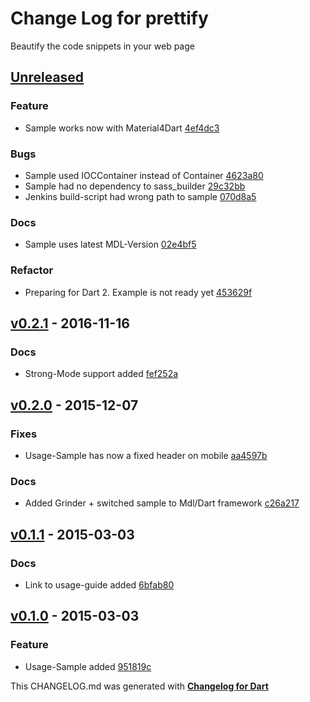 # Change Log for prettify
Beautify the code snippets in your web page

## [Unreleased](http://github.com/mikemitterer/dart-prettify/compare/v0.3...HEAD)

### Feature
* Sample works now with Material4Dart [4ef4dc3](https://github.com/mikemitterer/dart-prettify/commit/4ef4dc3f496fcc471217c584a4ac67669a3a2c1f)

### Bugs
* Sample used IOCContainer instead of Container [4623a80](https://github.com/mikemitterer/dart-prettify/commit/4623a805fa362afe686ff8ac669c6894389ea7da)
* Sample had no dependency to sass_builder [29c32bb](https://github.com/mikemitterer/dart-prettify/commit/29c32bb7816628e20ae874ca99f62669b5c5416e)
* Jenkins build-script had wrong path to sample [070d8a5](https://github.com/mikemitterer/dart-prettify/commit/070d8a53495e49d29a93c20aae761255143b5871)

### Docs
* Sample uses latest MDL-Version [02e4bf5](https://github.com/mikemitterer/dart-prettify/commit/02e4bf555367c7ae172416c918696225c438bc25)

### Refactor
* Preparing for Dart 2. Example is not ready yet [453629f](https://github.com/mikemitterer/dart-prettify/commit/453629ff64921ca7b1dc20c61abae7a30733d125)

## [v0.2.1](http://github.com/mikemitterer/dart-prettify/compare/v0.2.0...v0.2.1) - 2016-11-16

### Docs
* Strong-Mode support added [fef252a](https://github.com/mikemitterer/dart-prettify/commit/fef252a08c79dd84ba24c459fa695b27e580b05a)

## [v0.2.0](http://github.com/mikemitterer/dart-prettify/compare/v0.1.2...v0.2.0) - 2015-12-07

### Fixes
* Usage-Sample has now a fixed header on mobile [aa4597b](https://github.com/mikemitterer/dart-prettify/commit/aa4597b9e1f828c4858b645cfbdd8e371d1c7aab)

### Docs
* Added Grinder + switched sample to Mdl/Dart framework [c26a217](https://github.com/mikemitterer/dart-prettify/commit/c26a21735e628757130bb036750c7999da5761e0)

## [v0.1.1](http://github.com/mikemitterer/dart-prettify/compare/v0.1.0...v0.1.1) - 2015-03-03

### Docs
* Link to usage-guide added [6bfab80](https://github.com/mikemitterer/dart-prettify/commit/6bfab80c904d12748fda49ebf306ccc49c32751d)

## [v0.1.0](http://github.com/mikemitterer/dart-prettify/compare/v0.1.0) - 2015-03-03

### Feature
* Usage-Sample added [951819c](https://github.com/mikemitterer/dart-prettify/commit/951819c4ac8bb8a10c5cc4bcc64efa9bb92fc5e2)


This CHANGELOG.md was generated with [**Changelog for Dart**](https://pub.dartlang.org/packages/changelog)
